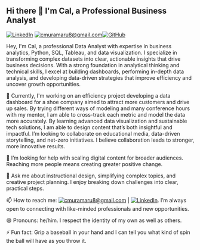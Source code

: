 ## Hi there 👋 I'm Cal, a Professional Business Analyst
[![LinkedIn](https://img.shields.io/badge/-LinkedIn-blue?style=flat&logo=linkedin&logoColor=white)](https://www.linkedin.com/in/calmuramaru/)
[![cmuramaru8@gmail.com](https://img.shields.io/badge/-cmuramaru8@gmail.com-red?style=flat&logo=gmail&logoColor=white)](https://mail.google.com/mail/u/0/#inbox)[![GitHub](https://img.shields.io/badge/-GitHub-purple?style=flat&logo=github&logoColor=white)](https://github.com/calmuramaru) 
<p align'left'>Hey, I'm Cal, a professional Data Analyst with expertise in business analytics, Python, SQL, Tableau, and data visualization. I specialize in transforming complex datasets into clear, actionable insights that drive business decisions. With a strong foundation in analytical thinking and technical skills, I excel at building dashboards, performing in-depth data analysis, and developing data-driven strategies that improve efficiency and uncover growth opportunities.
 
🔭 Currently, I'm working on an efficiency project developing a data dashboard for a shoe company aimed to attract more customers and drive up sales. By trying different ways of modeling and many conference hours with my mentor, I am able to cross-track each metric and model the data more accurately. By learning advanced data visualization and sustainable tech solutions, I am able to design content that’s both insightful and impactful. I’m looking to collaborate on educational media, data-driven storytelling, and net-zero initiatives. I believe collaboration leads to stronger, more innovative results.

🤔 I’m looking for help with scaling digital content for broader audiences. Reaching more people means creating greater positive change.

💬 Ask me about instructional design, simplifying complex topics, and creative project planning. I enjoy breaking down challenges into clear, practical steps.

📫 How to reach me: [![cmuramaru8@gmail.com](https://img.shields.io/badge/-cmuramaru8@gmail.com-red?style=flat&logo=gmail&logoColor=white)](https://mail.google.com/mail/u/0/#inbox) |  [![LinkedIn](https://img.shields.io/badge/-LinkedIn-blue?style=flat&logo=linkedin&logoColor=white)](https://www.linkedin.com/in/calmuramaru/). I’m always open to connecting with like-minded professionals and new opportunities.

😄 Pronouns: he/him. I respect the identity of my own as well as others. 

⚡ Fun fact: Grip a baseball in your hand and I can tell you what kind of spin the ball will have as you throw it. 
